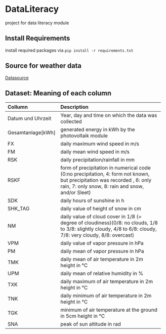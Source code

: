 # DataLiteracy

project for data literacy module

## Install Requirements

install required packages via
`pip install -r requirements.txt`

## Source for weather data

[Datasource](https://www.dwd.de/DE/leistungen/cdc/climate-data-center.html;jsessionid=620CDE4EACF97A8A00479EB9AF4A955E.live11054?nn=495662)

## Dataset: Meaning of each column

| Collumn | Description |
| :--- | :--- |
| Datum und Uhrzeit | Year, day and time on which the data was collected
| Gesamtanlage[kWh] | generated energy in kWh by the photovoltaik module
|FX | daily maximum wind speed in m/s
| FM | daily mean wind speed in m/s
| RSK | daily precipitation/rainfall in mm
| RSKF | form of precipitation in numerical code (0:no precipitation, 4: form not known, but precipitation was recorded , 6: only rain, 7: only snow, 8: rain and snow, and/or Sleet)
| SDK | daily hours of sunshine in h
| SHK_TAG | daily value of height of snow in cm
| NM | daily value of cloud cover in 1/8 (= degree of cloudiness)(0/8: no clouds, 1/8 to 3/8: slightly cloudy, 4/8 to 6/8: cloudy, 7/8: very cloudy, 8/8: overcast)
| VPM | daily value of vapor pressure in hPa
| PM | daily mean of vapor pressure in hPa
| TMK | daily mean of air temperature in 2m height in °C
| UPM | daily mean of relative humidity in %
| TXK | daily maximum of air temperature in 2m height in °C
| TNK | daily minimum of air temperature in 2m height in °C
| TGK | minimum of air temperature at the ground in 5cm height in °C
| SNA | peak of sun altitude in rad
